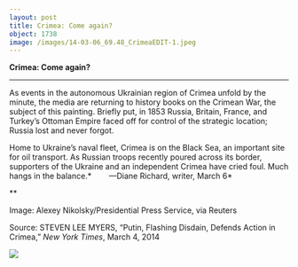 ```yaml
---
layout: post
title: Crimea: Come again?
object: 1738
image: /images/14-03-06_69.48_CrimeaEDIT-1.jpeg
---
```

**Crimea: Come again?**

****

As events in the autonomous Ukrainian region of Crimea unfold by the minute, the media are returning to history books on the Crimean War, the subject of this painting. Briefly put, in 1853 Russia, Britain, France, and Turkey’s Ottoman Empire faced off for control of the strategic location; Russia lost and never forgot.

Home to Ukraine’s naval fleet, Crimea is on the Black Sea, an important site for oil transport. As Russian troops recently poured across its border, supporters of the Ukraine and an independent Crimea have cried foul. Much hangs in the balance.*        —Diane Richard, writer, March 6*

**

Image: Alexey Nikolsky/Presidential Press Service, via Reuters

Source: STEVEN LEE MYERS, “Putin, Flashing Disdain, Defends Action in Crimea,” *New York Times*, March 4, 2014

![]({{siteurl.base}}/images/14-03-06_69.48_CrimeaEDIT-1.jpeg)
